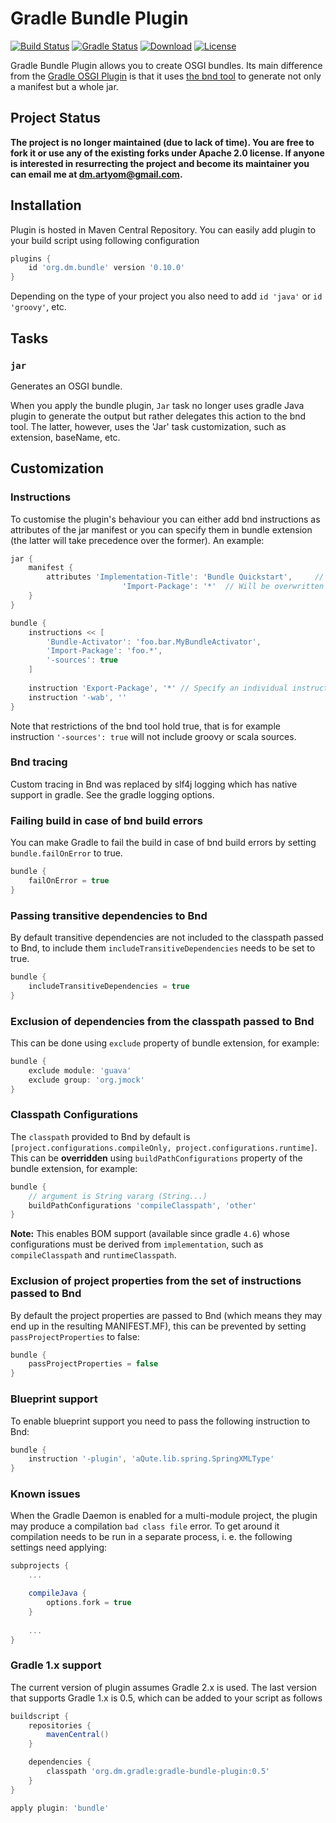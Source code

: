 # Gradle Bundle Plugin

[![Build Status](https://travis-ci.org/TomDmitriev/gradle-bundle-plugin.svg?branch=master)](https://travis-ci.org/TomDmitriev/gradle-bundle-plugin)
[![Gradle Status](https://gradleupdate.appspot.com/TomDmitriev/gradle-bundle-plugin/status.svg?branch=master)](https://gradleupdate.appspot.com/TomDmitriev/gradle-bundle-plugin/status)
[![Download](https://api.bintray.com/packages/tomdmitriev/gradle-plugins/org.dm.bundle/images/download.svg)](https://bintray.com/tomdmitriev/gradle-plugins/org.dm.bundle/_latestVersion)
[![License](http://img.shields.io/:license-apache-blue.svg)](http://www.apache.org/licenses/LICENSE-2.0.html)

Gradle Bundle Plugin allows you to create OSGI bundles. Its main difference from the 
[Gradle OSGI Plugin](http://www.gradle.org/docs/current/userguide/osgi_plugin.html)
is that it uses [the bnd tool](http://www.aqute.biz/Bnd/Bnd) to generate not only a
manifest but a whole jar.


## Project Status
**The project is no longer maintained (due to lack of time). You are free to fork it or use any of the existing forks under Apache 2.0 license. If anyone is interested in resurrecting the project and become its maintainer you can email me at dm.artyom@gmail.com.**


## Installation
Plugin is hosted in Maven Central Repository. You can easily add plugin to your build
script using following configuration

```groovy
plugins {
    id 'org.dm.bundle' version '0.10.0'
}
```

Depending on the type of your project you also need to add `id 'java'` or 
`id 'groovy'`, etc.


## Tasks


### `jar`

Generates an OSGI bundle.

When you apply the bundle plugin, `Jar` task no longer uses gradle Java plugin to
generate the output but rather delegates this action to the bnd tool. The latter,
however, uses the 'Jar' task customization, such as extension, baseName, etc.


## Customization


### Instructions

To customise the plugin's behaviour you can either add bnd instructions as attributes
of the jar manifest or you can specify them in bundle extension (the latter will
take precedence over the former). An example:

```groovy
jar {
    manifest {
        attributes 'Implementation-Title': 'Bundle Quickstart', 	// Will be added to manifest
                         'Import-Package': '*'	// Will be overwritten by the insturctions below
    }
}

bundle {
    instructions << [
        'Bundle-Activator': 'foo.bar.MyBundleActivator',
        'Import-Package': 'foo.*',
        '-sources': true
    ]
    
    instruction 'Export-Package', '*' // Specify an individual instruction
    instruction '-wab', ''
}
```

Note that restrictions of the bnd tool hold true, that is for example instruction `'-sources': true`
will not include groovy or scala sources.

### Bnd tracing

Custom tracing in Bnd was replaced by slf4j logging which has native support in gradle. See the gradle logging options.

### Failing build in case of bnd build errors

You can make Gradle to fail the build in case of bnd build errors by setting `bundle.failOnError` to true.

```groovy
bundle {
    failOnError = true
}
```

### Passing transitive dependencies to Bnd

By default transitive dependencies are not included to the classpath passed to Bnd, to include them
`includeTransitiveDependencies` needs to be set to true.

```groovy
bundle {
    includeTransitiveDependencies = true
}
```

### Exclusion of dependencies from the classpath passed to Bnd

This can be done using `exclude` property of bundle extension, for example:

```groovy
bundle {
    exclude module: 'guava'
    exclude group: 'org.jmock'
}
```

### Classpath Configurations

The `classpath` provided to Bnd by default is `[project.configurations.compileOnly, project.configurations.runtime]`. This can be **overridden** using `buildPathConfigurations` property of the bundle extension, for example:

```groovy
bundle {
    // argument is String vararg (String...)
    buildPathConfigurations 'compileClasspath', 'other'
}
```

**Note:** This enables BOM support (available since gradle `4.6`) whose configurations must be derived from `implementation`, such as `compileClasspath` and `runtimeClasspath`.

### Exclusion of project properties from the set of instructions passed to Bnd

By default the project properties are passed to Bnd (which means they may end up in the resulting MANIFEST.MF),
this can be prevented by setting `passProjectProperties` to false:

```groovy
bundle {
    passProjectProperties = false
}
```

### Blueprint support

To enable blueprint support you need to pass the following instruction to Bnd:

```groovy
bundle {
    instruction '-plugin', 'aQute.lib.spring.SpringXMLType'
}
```

### Known issues
When the Gradle Daemon is enabled for a multi-module project, the plugin may produce a compilation `bad class file`
error. To get around it compilation needs to be run in a separate process, i. e. the following settings need applying:
```groovy
subprojects {
	...

	compileJava {
		options.fork = true
	}
	
	...
}

```

### Gradle 1.x support
The current version of plugin assumes Gradle 2.x is used. The last version that supports
Gradle 1.x is 0.5, which can be added to your script as follows

```groovy
buildscript {
    repositories {
        mavenCentral()
    }

    dependencies {
        classpath 'org.dm.gradle:gradle-bundle-plugin:0.5'
    }
}

apply plugin: 'bundle'

```
